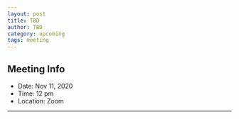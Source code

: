 ```yaml
---
layout: post
title: TBD
author: TBD
category: upcoming
tags: meeting
---
```


## Meeting Info

* Date: Nov 11, 2020
* Time: 12 pm
* Location: Zoom

---